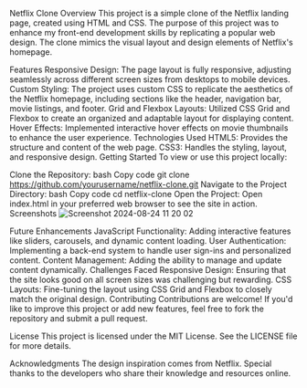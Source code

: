 Netflix Clone
Overview
This project is a simple clone of the Netflix landing page, created using HTML and CSS. The purpose of this project was to enhance my front-end development skills by replicating a popular web design. The clone mimics the visual layout and design elements of Netflix's homepage.

Features
Responsive Design: The page layout is fully responsive, adjusting seamlessly across different screen sizes from desktops to mobile devices.
Custom Styling: The project uses custom CSS to replicate the aesthetics of the Netflix homepage, including sections like the header, navigation bar, movie listings, and footer.
Grid and Flexbox Layouts: Utilized CSS Grid and Flexbox to create an organized and adaptable layout for displaying content.
Hover Effects: Implemented interactive hover effects on movie thumbnails to enhance the user experience.
Technologies Used
HTML5: Provides the structure and content of the web page.
CSS3: Handles the styling, layout, and responsive design.
Getting Started
To view or use this project locally:

Clone the Repository:
bash
Copy code
git clone https://github.com/yourusername/netflix-clone.git
Navigate to the Project Directory:
bash
Copy code
cd netflix-clone
Open the Project: Open index.html in your preferred web browser to see the site in action.
Screenshots
![Screenshot 2024-08-24 11 20 02](https://github.com/user-attachments/assets/b99a92e3-a556-4b3f-abe3-07cdac8e0a05)

Future Enhancements
JavaScript Functionality: Adding interactive features like sliders, carousels, and dynamic content loading.
User Authentication: Implementing a back-end system to handle user sign-ins and personalized content.
Content Management: Adding the ability to manage and update content dynamically.
Challenges Faced
Responsive Design: Ensuring that the site looks good on all screen sizes was challenging but rewarding.
CSS Layouts: Fine-tuning the layout using CSS Grid and Flexbox to closely match the original design.
Contributing
Contributions are welcome! If you'd like to improve this project or add new features, feel free to fork the repository and submit a pull request.

License
This project is licensed under the MIT License. See the LICENSE file for more details.

Acknowledgments
The design inspiration comes from Netflix.
Special thanks to the developers who share their knowledge and resources online.
